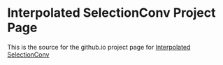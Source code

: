 # Interpolated SelectionConv Project Page

This is the source for the github.io project page for [Interpolated SelectionConv](https://github.com/davidmhart/interpolated-selectionconv)
